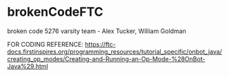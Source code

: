 # brokenCodeFTC
broken code 5276 varsity team - Alex Tucker, William Goldman

FOR CODING REFERENCE: https://ftc-docs.firstinspires.org/programming_resources/tutorial_specific/onbot_java/creating_op_modes/Creating-and-Running-an-Op-Mode-%28OnBot-Java%29.html
